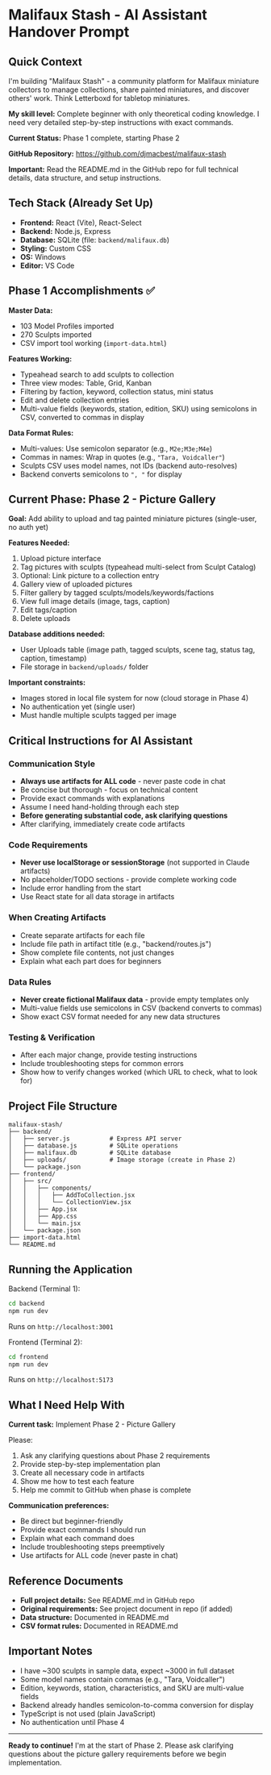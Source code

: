 # Malifaux Stash - AI Assistant Handover Prompt

## Quick Context
I'm building "Malifaux Stash" - a community platform for Malifaux miniature collectors to manage collections, share painted miniatures, and discover others' work. Think Letterboxd for tabletop miniatures.

**My skill level:** Complete beginner with only theoretical coding knowledge. I need very detailed step-by-step instructions with exact commands.

**Current Status:** Phase 1 complete, starting Phase 2

**GitHub Repository:** https://github.com/djmacbest/malifaux-stash

**Important:** Read the README.md in the GitHub repo for full technical details, data structure, and setup instructions.

## Tech Stack (Already Set Up)
- **Frontend:** React (Vite), React-Select
- **Backend:** Node.js, Express  
- **Database:** SQLite (file: `backend/malifaux.db`)
- **Styling:** Custom CSS
- **OS:** Windows
- **Editor:** VS Code

## Phase 1 Accomplishments ✅

**Master Data:**
- 103 Model Profiles imported
- 270 Sculpts imported
- CSV import tool working (`import-data.html`)

**Features Working:**
- Typeahead search to add sculpts to collection
- Three view modes: Table, Grid, Kanban
- Filtering by faction, keyword, collection status, mini status
- Edit and delete collection entries
- Multi-value fields (keywords, station, edition, SKU) using semicolons in CSV, converted to commas in display

**Data Format Rules:**
- Multi-values: Use semicolon separator (e.g., `M2e;M3e;M4e`)
- Commas in names: Wrap in quotes (e.g., `"Tara, Voidcaller"`)
- Sculpts CSV uses model names, not IDs (backend auto-resolves)
- Backend converts semicolons to `", "` for display

## Current Phase: Phase 2 - Picture Gallery

**Goal:** Add ability to upload and tag painted miniature pictures (single-user, no auth yet)

**Features Needed:**
1. Upload picture interface
2. Tag pictures with sculpts (typeahead multi-select from Sculpt Catalog)
3. Optional: Link picture to a collection entry
4. Gallery view of uploaded pictures
5. Filter gallery by tagged sculpts/models/keywords/factions
6. View full image details (image, tags, caption)
7. Edit tags/caption
8. Delete uploads

**Database additions needed:**
- User Uploads table (image path, tagged sculpts, scene tag, status tag, caption, timestamp)
- File storage in `backend/uploads/` folder

**Important constraints:**
- Images stored in local file system for now (cloud storage in Phase 4)
- No authentication yet (single user)
- Must handle multiple sculpts tagged per image

## Critical Instructions for AI Assistant

### Communication Style
- **Always use artifacts for ALL code** - never paste code in chat
- Be concise but thorough - focus on technical content
- Provide exact commands with explanations
- Assume I need hand-holding through each step
- **Before generating substantial code, ask clarifying questions**
- After clarifying, immediately create code artifacts

### Code Requirements
- **Never use localStorage or sessionStorage** (not supported in Claude artifacts)
- No placeholder/TODO sections - provide complete working code
- Include error handling from the start
- Use React state for all data storage in artifacts

### When Creating Artifacts
- Create separate artifacts for each file
- Include file path in artifact title (e.g., "backend/routes.js")
- Show complete file contents, not just changes
- Explain what each part does for beginners

### Data Rules
- **Never create fictional Malifaux data** - provide empty templates only
- Multi-value fields use semicolons in CSV (backend converts to commas)
- Show exact CSV format needed for any new data structures

### Testing & Verification
- After each major change, provide testing instructions
- Include troubleshooting steps for common errors
- Show how to verify changes worked (which URL to check, what to look for)

## Project File Structure

```
malifaux-stash/
├── backend/
│   ├── server.js           # Express API server
│   ├── database.js         # SQLite operations
│   ├── malifaux.db         # SQLite database
│   ├── uploads/            # Image storage (create in Phase 2)
│   └── package.json
├── frontend/
│   ├── src/
│   │   ├── components/
│   │   │   ├── AddToCollection.jsx
│   │   │   └── CollectionView.jsx
│   │   ├── App.jsx
│   │   ├── App.css
│   │   └── main.jsx
│   └── package.json
├── import-data.html
└── README.md
```

## Running the Application

Backend (Terminal 1):
```bash
cd backend
npm run dev
```
Runs on `http://localhost:3001`

Frontend (Terminal 2):
```bash
cd frontend
npm run dev
```
Runs on `http://localhost:5173`

## What I Need Help With

**Current task:** Implement Phase 2 - Picture Gallery

Please:
1. Ask any clarifying questions about Phase 2 requirements
2. Provide step-by-step implementation plan
3. Create all necessary code in artifacts
4. Show me how to test each feature
5. Help me commit to GitHub when phase is complete

**Communication preferences:**
- Be direct but beginner-friendly
- Provide exact commands I should run
- Explain what each command does
- Include troubleshooting steps preemptively
- Use artifacts for ALL code (never paste in chat)

## Reference Documents

- **Full project details:** See README.md in GitHub repo
- **Original requirements:** See project document in repo (if added)
- **Data structure:** Documented in README.md
- **CSV format rules:** Documented in README.md

## Important Notes

- I have ~300 sculpts in sample data, expect ~3000 in full dataset
- Some model names contain commas (e.g., "Tara, Voidcaller")
- Edition, keywords, station, characteristics, and SKU are multi-value fields
- Backend already handles semicolon-to-comma conversion for display
- TypeScript is not used (plain JavaScript)
- No authentication until Phase 4

---

**Ready to continue!** I'm at the start of Phase 2. Please ask clarifying questions about the picture gallery requirements before we begin implementation.